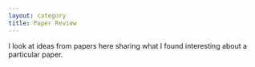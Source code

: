 ```yaml
---
layout: category
title: Paper Review
---
```


I look at ideas from papers here sharing what I found interesting about a particular paper.
